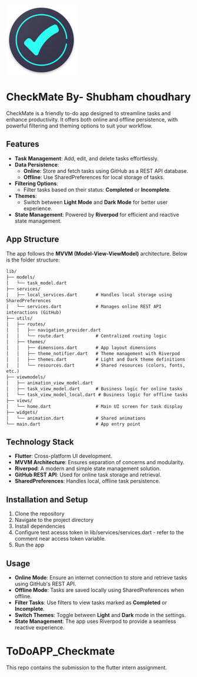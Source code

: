 ![App Icon](android/app/src/main/res/mipmap-xxxhdpi/ic_launcher.png)


CheckMate By- Shubham choudhary
=========

CheckMate is a friendly to-do app designed to streamline tasks and enhance productivity. It offers both online and offline persistence, with powerful filtering and theming options to suit your workflow.

Features
--------
- **Task Management**: Add, edit, and delete tasks effortlessly.
- **Data Persistence**:
  - **Online**: Store and fetch tasks using GitHub as a REST API database.
  - **Offline**: Use SharedPreferences for local storage of tasks.
- **Filtering Options**:
  - Filter tasks based on their status: **Completed** or **Incomplete**.
- **Themes**:
  - Switch between **Light Mode** and **Dark Mode** for better user experience.
- **State Management**: Powered by **Riverpod** for efficient and reactive state management.

App Structure
-------------

The app follows the **MVVM (Model-View-ViewModel)** architecture. Below is the folder structure:

```
lib/
├── models/
│   └── task_model.dart
├── services/
│   ├── local_services.dart       # Handles local storage using SharedPreferences
│   └── services.dart             # Manages online REST API interactions (GitHub)
├── utils/
│   ├── routes/
│   │   ├── navigation_provider.dart
│   │   └── route.dart            # Centralized routing logic
│   ├── themes/
│   │   ├── dimensions.dart       # App layout dimensions
│   │   ├── theme_notifier.dart   # Theme management with Riverpod
│   │   ├── themes.dart           # Light and Dark theme definitions
│   │   └── resources.dart        # Shared resources (colors, fonts, etc.)
├── viewmodels/
│   ├── animation_view_model.dart
│   ├── task_view_model.dart      # Business logic for online tasks
│   └── task_view_model_local.dart # Business logic for offline tasks
├── views/
│   └── home.dart                 # Main UI screen for task display
├── widgets/
│   └── animation.dart            # Shared animations
└── main.dart                     # App entry point
```

Technology Stack
----------------

- **Flutter**: Cross-platform UI development.
- **MVVM Architecture**: Ensures separation of concerns and modularity.
- **Riverpod**: A modern and simple state management solution.
- **GitHub REST API**: Used for online task storage and retrieval.
- **SharedPreferences**: Handles local, offline task persistence.

Installation and Setup
----------------------

1. Clone the repository
2. Navigate to the project directory
3. Install dependencies
4. Configure test acesss token in lib/services/services.dart - refer to the comment near access token variable.
5. Run the app
   
Usage
-----

- **Online Mode**: Ensure an internet connection to store and retrieve tasks using GitHub's REST API.
- **Offline Mode**: Tasks are saved locally using SharedPreferences when offline.
- **Filter Tasks**: Use filters to view tasks marked as **Completed** or **Incomplete**.
- **Switch Themes**: Toggle between **Light** and **Dark** mode in the settings.
- **State Management**: The app uses Riverpod to provide a seamless reactive experience.



# ToDoAPP_Checkmate
This repo contains the submission to the flutter intern assignment.
